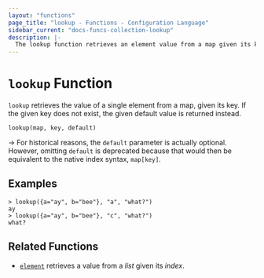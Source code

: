 ```yaml
---
layout: "functions"
page_title: "lookup - Functions - Configuration Language"
sidebar_current: "docs-funcs-collection-lookup"
description: |-
  The lookup function retrieves an element value from a map given its key.
---
```


# `lookup` Function

`lookup` retrieves the value of a single element from a map, given its key.
If the given key does not exist, the given default value is returned instead.

```
lookup(map, key, default)
```

-> For historical reasons, the `default` parameter is actually optional. However,
omitting `default` is deprecated because that would then be
equivalent to the native index syntax, `map[key]`.

## Examples

```
> lookup({a="ay", b="bee"}, "a", "what?")
ay
> lookup({a="ay", b="bee"}, "c", "what?")
what?
```

## Related Functions

* [`element`](./element.md) retrieves a value from a _list_ given its _index_.
